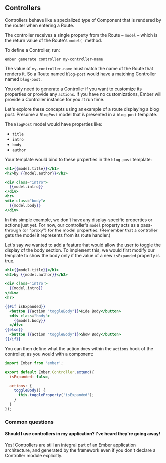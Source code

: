 ## Controllers

Controllers behave like a specialized type of Component that is rendered by
the router when entering a Route.

The controller receives a single property from the Route – `model` – which is
the return value of the Route's `model()` method.

To define a Controller, run:

```shell
ember generate controller my-controller-name
```

The value of `my-controller-name` must match the name of the Route that renders
it. So a Route named `blog-post` would have a matching Controller named
`blog-post`.

You only need to generate a Controller if you want to customize its
properties or provide any `actions`. If you have no customizations, Ember will
provide a Controller instance for you at run time.

Let's explore these concepts using an example of a route displaying a blog
post. Presume a `BlogPost` model that is presented in a `blog-post` template.

The `BlogPost` model would have properties like:

* `title`
* `intro`
* `body`
* `author`

Your template would bind to these properties in the `blog-post`
template:

```handlebars {data-filename=app/templates/blog-post.hbs}
<h1>{{model.title}}</h1>
<h2>by {{model.author}}</h2>

<div class="intro">
  {{model.intro}}
</div>
<hr>
<div class="body">
  {{model.body}}
</div>
```

In this simple example, we don't have any display-specific properties
or actions just yet. For now, our controller's `model` property acts as a
pass-through (or "proxy") for the model properties. (Remember that
a controller gets the model it represents from its route handler.)

Let's say we wanted to add a feature that would allow the user to
toggle the display of the body section. To implement this, we would
first modify our template to show the body only if the value of a
new `isExpanded` property is true.

```handlebars {data-filename=app/templates/blog-post.hbs}
<h1>{{model.title}}</h1>
<h2>by {{model.author}}</h2>

<div class='intro'>
  {{model.intro}}
</div>
<hr>

{{#if isExpanded}}
  <button {{action "toggleBody"}}>Hide Body</button>
  <div class="body">
    {{model.body}}
  </div>
{{else}}
  <button {{action "toggleBody"}}>Show Body</button>
{{/if}}
```

You can then define what the action does within the `actions` hook
of the controller, as you would with a component:

```javascript {data-filename=app/controllers/blog-post.js}
import Ember from 'ember';

export default Ember.Controller.extend({
  isExpanded: false,

  actions: {
    toggleBody() {
      this.toggleProperty('isExpanded');
    }
  }
});
```

### Common questions

<div class="common-question">
  <h4>Should I use controllers in my application? I've heard they're going away!</h4>
  
  <p>Yes! Controllers are still an integral part of an Ember application architecture, and generated by the framework even if you don't declare a Controller module explicitly.</p>
</div>
